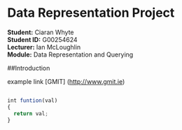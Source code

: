 # Data Representation Project

**Student:** Ciaran Whyte </br>
**Student ID:** G00254624 </br>
**Lecturer:** Ian McLoughlin </br>
**Module:** Data Representation and Querying </br>


##Introduction





example link [GMIT] (http://www.gmit.ie)


```js

int funtion(val)
{
  return val;
}

```

